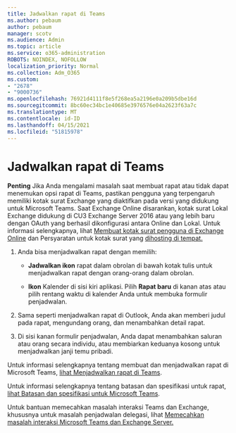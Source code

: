 ```yaml
---
title: Jadwalkan rapat di Teams
ms.author: pebaum
author: pebaum
manager: scotv
ms.audience: Admin
ms.topic: article
ms.service: o365-administration
ROBOTS: NOINDEX, NOFOLLOW
localization_priority: Normal
ms.collection: Adm_O365
ms.custom:
- "2678"
- "9000736"
ms.openlocfilehash: 76921d4111f8e5f268ea5a2196e0a209b5dbe16d
ms.sourcegitcommit: 8bc60ec34bc1e40685e3976576e04a2623f63a7c
ms.translationtype: MT
ms.contentlocale: id-ID
ms.lasthandoff: 04/15/2021
ms.locfileid: "51815978"
---
```

# <a name="schedule-a-meeting-in-teams"></a>Jadwalkan rapat di Teams

**Penting** Jika Anda mengalami masalah saat membuat rapat atau tidak dapat menemukan opsi rapat di Teams, pastikan pengguna yang terpengaruh memiliki kotak surat Exchange yang diaktifkan pada versi yang didukung untuk Microsoft Teams. Saat Exchange Online disarankan, kotak surat Lokal Exchange didukung di CU3 Exchange Server 2016 atau yang lebih baru dengan OAuth yang berhasil dikonfigurasi antara Online dan Lokal. Untuk informasi selengkapnya, lihat [Membuat kotak surat pengguna di Exchange Online](https://docs.microsoft.com/exchange/recipients-in-exchange-online/create-user-mailboxes) dan Persyaratan untuk kotak surat yang [dihosting di tempat.](https://docs.microsoft.com/microsoftteams/exchange-teams-interact#requirements-for-mailboxes-hosted-on-premises) 

1. Anda bisa menjadwalkan rapat dengan memilih:

    - **Jadwalkan ikon** rapat dalam obrolan di bawah kotak tulis untuk menjadwalkan rapat dengan orang-orang dalam obrolan.

    - **Ikon** Kalender di sisi kiri aplikasi. Pilih **Rapat baru** di kanan atas atau pilih rentang waktu di kalender Anda untuk membuka formulir penjadwalan.

2. Sama seperti menjadwalkan rapat di Outlook, Anda akan memberi judul pada rapat, mengundang orang, dan menambahkan detail rapat.

3. Di sisi kanan formulir penjadwalan, Anda dapat menambahkan saluran atau orang secara individu, atau membiarkan keduanya kosong untuk menjadwalkan janji temu pribadi.

Untuk informasi selengkapnya tentang membuat dan menjadwalkan rapat di Microsoft Teams, [lihat Menjadwalkan rapat di Teams](https://support.office.com/article/Schedule-a-meeting-in-Teams-943507a9-8583-4c58-b5d2-8ec8265e04e5).

Untuk informasi selengkapnya tentang batasan dan spesifikasi untuk rapat, [lihat Batasan dan spesifikasi untuk Microsoft Teams](https://docs.microsoft.com/microsoftteams/limits-specifications-teams#meetings-and-calls).

Untuk bantuan memecahkan masalah interaksi Teams dan Exchange, khususnya untuk masalah penjadwalan delegasi, lihat [Memecahkan masalah interaksi Microsoft Teams dan Exchange Server.](https://docs.microsoft.com/microsoftteams/troubleshoot/known-issues/teams-exchange-interaction-issue)